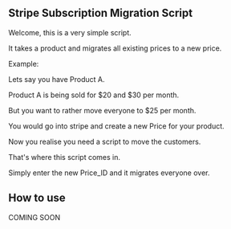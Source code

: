 ## Stripe Subscription Migration Script

Welcome, this is a very simple script.

It takes a product and migrates all existing prices to a new price.

Example:

Lets say you have Product A.

Product A is being sold for $20 and $30 per month.

But you want to rather move everyone to $25 per month.

You would go into stripe and create a new Price for your product.

Now you realise you need a script to move the customers.

That's where this script comes in.

Simply enter the new Price_ID and it migrates everyone over.

## How to use

COMING SOON
